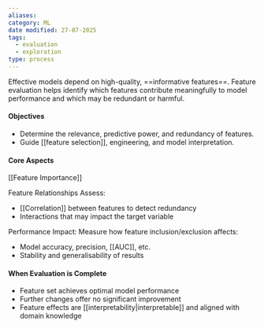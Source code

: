 ```yaml
---
aliases: 
category: ML
date modified: 27-07-2025
tags:
  - evaluation
  - exploration
type: process
---
```

Effective models depend on high-quality, ==informative features==. Feature evaluation helps identify which features contribute meaningfully to model performance and which may be redundant or harmful.

#### Objectives
* Determine the relevance, predictive power, and redundancy of features.
* Guide [[feature selection]], engineering, and model interpretation.

#### Core Aspects

[[Feature Importance]]

Feature Relationships Assess:
* [[Correlation]] between features to detect redundancy
* Interactions that may impact the target variable

Performance Impact: Measure how feature inclusion/exclusion affects:
* Model accuracy, precision, [[AUC]], etc.
* Stability and generalisability of results

#### When Evaluation is Complete
* Feature set achieves optimal model performance
* Further changes offer no significant improvement
* Feature effects are [[interpretability|interpretable]] and aligned with domain knowledge
